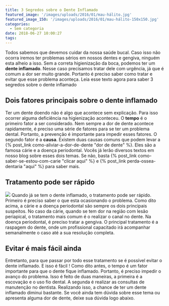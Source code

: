 ```yaml
---
title: 3 Segredos sobre o Dente Inflamado
featured_image: '/images/uploads/2016/01/mau-hálito.jpg'
featured_image_150: '/images/uploads/2016/01/mau-hálito-150x150.jpg'
categories:
  - Sem categoria
date: 2018-06-27 10:00:27
tags:
---
```


Todos sabemos que devemos cuidar da nossa saúde bucal. Caso isso não ocorra iremos ter problemas sérios em nossos dentes e gengiva, ninguém esta alheio a isso. Sem a correta higienização da boca, podemos ter um **dente inflamado**. Nesse caso precisamos tratar dele com urgência, já que é comum a dor ser muito grande. Portanto é preciso saber como tratar e evitar que esse problema aconteça. Leia esse texto agora para saber 3 segredos sobre o dente inflamado

**Dois fatores principais sobre o dente inflamado**
---------------------------------------------------

Ter um dente doendo não é algo que acontece sem explicação. Para isso ocorrer alguma deficiência na higienização aconteceu. O **tempo** é o primeiro fator a ser considerado. Nem sempre a dor de dente acontece rapidamente, é preciso uma série de fatores para se ter um problema dental. Portanto, a prevenção é importante para impedir esses fatores. O segundo fator é a **causa**. Existem duas causas comuns que podem levar a {% post_link como-aliviar-a-dor-de-dente "dor de dente" %}. Eles são a famosa cárie e a doença periodontal. Vocês já lerão diversos textos em nosso blog sobre esses dois temas. Se não, basta {% post_link como-saber-se-estou-com-carie "clicar aqui" %} e {% post_link perda-ossea-dentaria "aqui" %} para saber mais.

**Tratamento pode ser rápido**
------------------------------

![](/images/uploads/2018/04/dente-inflamado-evitar-pode-ser-fácil.jpg) Quando já se tem o dente inflamado, o tratamento pode ser rápido. Primeiro é preciso saber o que esta ocasionando o problema. Como dito acima, a cárie e a doença periodontal são sempre os dois principais suspeitos. No caso da cárie, quando se tem dor na região com lesão periapical, o tratamento mais comum é o realizar o canal no dente. Na doença periodontal, é preciso tratar a gengiva. O principal tratamento é a raspagem do dente, onde um profissional capacitado irá acompanhar semanalmente o caso até a sua resolução completa.

**Evitar é mais fácil ainda**
-----------------------------

Entretanto, para que passar por todo esse tratamento se é possível evitar o dente inflamado. E isso é fácil ! Como dito antes, o tempo é um fator importante para que o dente fique inflamado. Portanto, é preciso impedir o avanço do problema. Isso é feito de duas maneiras, a primeira é a escovação e o uso fio dental. A segunda é realizar as consultas de manutenção no dentista. Realizando isso, a chance de ter um dente inflamado diminui bastante. Se você ainda tem dúvida sobre esse tema ou apresenta alguma dor de dente, deixe sua dúvida logo abaixo.